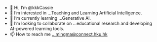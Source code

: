 - 👋 Hi, I’m @kkkCassie
- 👀 I’m interested in ...Teaching and Learning Artificial Intelligence.
- 🌱 I’m currently learning ...Generative AI.
- 💞️ I’m looking to collaborate on ...educational research and developing AI-powered learning tools.
- 📫 How to reach me ...mingma@connect.hku.hk
